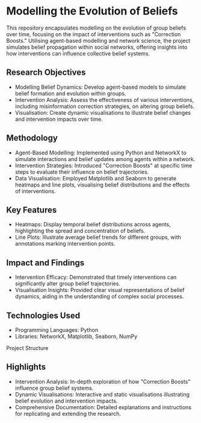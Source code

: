 # Modelling the Evolution of Beliefs

This repository encapsulates modelling on the evolution of group beliefs over time, focusing on the impact of interventions such as "Correction Boosts." Utilising agent-based modelling and network science, the project simulates belief propagation within social networks, offering insights into how interventions can influence collective belief systems.

## Research Objectives
* Modelling Belief Dynamics: Develop agent-based models to simulate belief formation and evolution within groups.
* Intervention Analysis: Assess the effectiveness of various interventions, including misinformation correction strategies, on altering group beliefs.
* Visualisation: Create dynamic visualisations to illustrate belief changes and intervention impacts over time.

## Methodology
* Agent-Based Modelling: Implemented using Python and NetworkX to simulate interactions and belief updates among agents within a network.
* Intervention Strategies: Introduced "Correction Boosts" at specific time steps to evaluate their influence on belief trajectories.
* Data Visualisation: Employed Matplotlib and Seaborn to generate heatmaps and line plots, visualising belief distributions and the effects of interventions.

## Key Features
* Heatmaps: Display temporal belief distributions across agents, highlighting the spread and concentration of beliefs.
* Line Plots: Illustrate average belief trends for different groups, with annotations marking intervention points.

## Impact and Findings
* Intervention Efficacy: Demonstrated that timely interventions can significantly alter group belief trajectories.
* Visualisation Insights: Provided clear visual representations of belief dynamics, aiding in the understanding of complex social processes.

## Technologies Used
* Programming Languages: Python
* Libraries: NetworkX, Matplotlib, Seaborn, NumPy

Project Structure

## Highlights
* Intervention Analysis: In-depth exploration of how "Correction Boosts" influence group belief systems.
* Dynamic Visualisations: Interactive and static visualisations illustrating belief evolution and intervention impacts.
* Comprehensive Documentation: Detailed explanations and instructions for replicating and extending the research.
